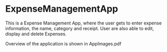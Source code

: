 # ExpenseManagementApp
This is a Expense Management App, where the user gets to enter expense information, the name, category and receipt. User are also able to edit, display and delete Expenses.

Overview of the application is shown in AppImages.pdf
